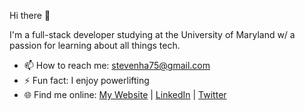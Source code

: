 Hi there 👋 

I'm a full-stack developer studying at the University of Maryland w/ a passion for learning about all things tech.
- 📫 How to reach me: stevenha75@gmail.com
- ⚡ Fun fact: I enjoy powerlifting
- 🌐 Find me online: [My Website](steven-ha.com) | [LinkedIn](https://stephenajulu.com/blog) | [Twitter](https://twitter.com/stevenha75)
